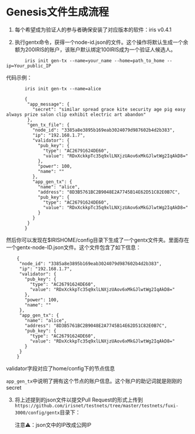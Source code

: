 # Genesis文件生成流程


1. 每个希望成为验证人的参与者确保安装了对应版本的软件：iris v0.4.1

2. 执行gentx命令，获得一个node-id.json的文件。这个操作将默认生成一个余额为200IRIS的账户，该账户默认绑定100IRIS成为一个验证人候选人。

```
       iris init gen-tx --name=your_name --home=path_to_home --ip=Your_public_IP
```
   代码示例：
```
       iris init gen-tx --name=alice 
```

```
       {
        "app_message": {
          "secret": "similar spread grace kite security age pig easy always prize salon clip exhibit electric art abandon"
        },
        "gen_tx_file": {
          "node_id": "3385a8e3895b169eab3024079d987602b4d2b383",
          "ip": "192.168.1.7",
          "validator": {
            "pub_key": {
              "type": "AC26791624DE60",
              "value": "RDxXckkpTc35q9xlLNXjzUAov6xMkGJlwtWg2IqAkD8="
            },
            "power": 100,
            "name": ""
          },
          "app_gen_tx": {
            "name": "alice",
            "address": "8D3B5761BC2B9048E2A7745B14E62D51C82E0B7C",
            "pub_key": {
              "type": "AC26791624DE60",
              "value": "RDxXckkpTc35q9xlLNXjzUAov6xMkGJlwtWg2IqAkD8="
            }
          }
        }
       }
  ```
然后你可以发现在$IRISHOME/config目录下生成了一个gentx文件夹。里面存在一个gentx-node-ID.json文件。这个文件包含了如下信息：

   ```
       {
        "node_id": "3385a8e3895b169eab3024079d987602b4d2b383",
        "ip": "192.168.1.7",
        "validator": {
          "pub_key": {
            "type": "AC26791624DE60",
            "value": "RDxXckkpTc35q9xlLNXjzUAov6xMkGJlwtWg2IqAkD8="
          },
          "power": 100,
          "name": ""
        },
        "app_gen_tx": {
          "name": "alice",
          "address": "8D3B5761BC2B9048E2A7745B14E62D51C82E0B7C",
          "pub_key": {
            "type": "AC26791624DE60",
            "value": "RDxXckkpTc35q9xlLNXjzUAov6xMkGJlwtWg2IqAkD8="
          }
        }
       }
  ```
   validator字段对应了home/config下的节点信息

   `app_gen_tx`中说明了拥有这个节点的账户信息。这个账户的助记词就是刚刚的secret

3. 将上述提到的json文件以提交Pull Request的形式上传到`https://github.com/irisnet/testnets/tree/master/testnets/fuxi-3000/config/gentx`目录下：

   注意⚠️：json文中的IP改成公网IP




